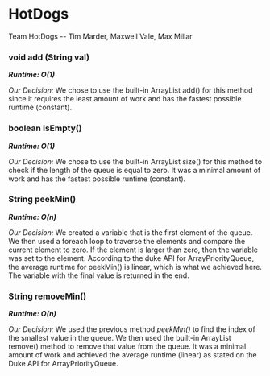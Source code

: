 # HotDogs
Team HotDogs -- Tim Marder, Maxwell Vale, Max Millar

### void add (String val)
**_Runtime: O(1)_**

_Our Decision:_ We chose to use the built-in ArrayList add() for this method since it requires the least amount of work and has the fastest possible runtime (constant).

### boolean isEmpty()
**_Runtime: O(1)_**

_Our Decision:_ We chose to use the built-in ArrayList size() for this method to check if the length of the queue is equal to zero. It was a minimal amount of work and has the fastest possible runtime (constant).

### String peekMin()
**_Runtime: O(n)_**

_Our Decision:_ We created a variable that is the first element of the queue. We then used a foreach loop to traverse the elements and compare the current element to zero. If the element is larger than zero, then the variable was set to the element. According to the duke API for ArrayPriorityQueue, the average runtime for peekMin() is linear, which is what we achieved here. The variable with the final value is returned in the end.

### String removeMin()
**_Runtime: O(n)_**

_Our Decision:_ We used the previous method _peekMin()_ to find the index of the smallest value in the queue. We then used the built-in ArrayList remove() method to remove that value from the queue. It was a minimal amount of work and achieved the average runtime (linear) as stated on the Duke API for ArrayPriorityQueue.
